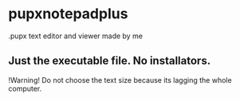 # pupxnotepadplus
.pupx text editor and viewer made by me

## Just the executable file. No installators.
!Warning! Do not choose the text size because its lagging the whole computer.

